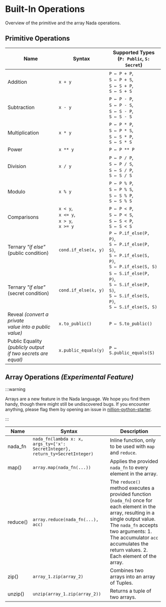 # Built-In Operations

Overview of the primitive and the array Nada operations.

## Primitive Operations

| Name                                                              | Syntax                                              | Supported Types<br/> (`P: Public`, `S: Secret`)                                                           |
| ----------------------------------------------------------------- | --------------------------------------------------- | --------------------------------------------------------------------------------------------------------- |
| Addition                                                          | `x + y`                                             | `P ← P + P`,<br/> `S ← P + S`,<br/> `S ← S + P`,<br/> `S ← S + S`                                         |
| Subtraction                                                       | `x - y`                                             | `P ← P - P`,<br/> `S ← P - S`,<br/> `S ← S - P`,<br/> `S ← S - S`                                         |
| Multiplication                                                    | `x * y`                                             | `P ← P * P`,<br/> `S ← P * S`,<br/> `S ← S * P`,<br/> `S ← S * S`                                         |
| Power                                                             | `x ** y`                                            | `P ← P ** P`                                                                                              |
| Division                                                          | `x / y`                                             | `P ← P / P`,<br/> `S ← P / S`,<br/> `S ← S / P`,<br/> `S ← S / S`                                         |
| Modulo                                                            | `x % y`                                             | `P ← P % P`,<br/> `S ← P % S`,<br/> `S ← S % P`,<br/> `S ← S % S`                                         |
| Comparisons                                                       | `x < y`,<br/> `x <= y`,<br/> `x > y`,<br/> `x >= y` | `P ← P < P`,<br/> `S ← P < S`,<br/> `S ← S < P`,<br/> `S ← S < S`                                         |
| Ternary _"if else"_<br/> (public condition)                       | `cond.if_else(x, y)`                                | `P ← P.if_else(P, P)`,<br/> `S ← P.if_else(P, S)`,<br/> `S ← P.if_else(S, P)`,<br/> `S ← P.if_else(S, S)` |
| Ternary _"if else"_<br/> (secret condition)                       | `cond.if_else(x, y)`                                | `S ← S.if_else(P, P)`,<br/> `S ← S.if_else(P, S)`,<br/> `S ← S.if_else(S, P)`,<br/> `S ← S.if_else(S, S)` |
| Reveal _(convert a private<br/> value into a public value)_       | `x.to_public()`                                     | `P ← S.to_public()`                                                                                       |
| Public Equality _(publicly output<br/> if two secrets are equal)_ | `x.public_equals(y)`                                | `P ← S.public_equals(S)`                                                                                  |

## Array Operations _(Experimental Feature)_

:::warning

Arrays are a new feature in the Nada language. We hope you find them handy, though there might still be undiscovered bugs. If you encounter anything, please flag them by opening an issue in [nillion-python-starter](https://github.com/nillion-oss/nillion-python-starter).

:::

| Name     | Syntax                                                                        | Description                                                                                                                                                                                                                                                       |
| -------- | ----------------------------------------------------------------------------- | ----------------------------------------------------------------------------------------------------------------------------------------------------------------------------------------------------------------------------------------------------------------- |
| nada_fn  | `nada_fn(lambda x: x, args_ty={'x': SecretInteger}, return_ty=SecretInteger)` | Inline function, only to be used with `map` and `reduce`.                                                                                                                                                                                                         |
| map()    | `array.map(nada_fn(...))`                                                     | Applies the provided `nada_fn` to every element in the array.                                                                                                                                                                                                     |
| reduce() | `array.reduce(nada_fn(...), acc)`                                             | The `reduce()` method executes a provided function (`nada_fn`) once for each element in the array, resulting in a single output value. The `nada_fn` accepts two arguments: 1. The accumulator `acc` accumulates the return values. 2. Each element of the array. |
| zip()    | `array_1.zip(array_2)`                                                        | Combines two arrays into an array of Tuples.                                                                                                                                                                                                                      |
| unzip()  | `unzip(array_1.zip(array_2))`                                                 | Returns a tuple of two arrays.                                                                                                                                                                                                                                    |
